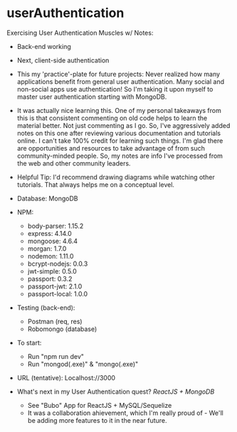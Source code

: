 # userAuthentication

Exercising User Authentication Muscles w/ Notes:
-	Back-end working
-	Next, client-side authentication
-	This my 'practice'-plate for future projects: Never realized how many applications benefit from general user authentication.  Many social and non-social apps use authentication! So I'm taking it upon myself to master user authentication starting with MongoDB.
-	It was actually nice learning this.  One of my personal takeaways from this is that consistent commenting on old code helps to learn the material better.  Not just commenting as I go.  So, I've aggressively added notes on this one after reviewing various documentation and tutorials online.  I can't take 100% credit for learning such things.  I'm glad there are opportunities and resources to take advantage of from such community-minded people.  So, my notes are info I've processed from the web and other community leaders.
-	Helpful Tip: I'd recommend drawing diagrams while watching other tutorials.  That always helps me on a conceptual level.

- Database: MongoDB
- NPM:
	- body-parser: 1.15.2
	- express: 4.14.0
	- mongoose: 4.6.4
	- morgan: 1.7.0
	- nodemon: 1.11.0
	- bcrypt-nodejs: 0.0.3
	- jwt-simple: 0.5.0
	- passport: 0.3.2
    - passport-jwt: 2.1.0
    - passport-local: 1.0.0

- Testing (back-end): 
	- Postman (req, res)
 	- Robomongo (database)

- To start: 
	- Run "npm run dev"
	- Run "mongod(.exe)" & "mongo(.exe)"

- URL (tentative): Localhost://3000

- What's next in my User Authentication quest? *ReactJS + MongoDB*
	- See "Bubo" App for ReactJS + MySQL/Sequelize
	- It was a collaboration ahievement, which I'm really proud of - We'll be adding more features to it in the near future.


